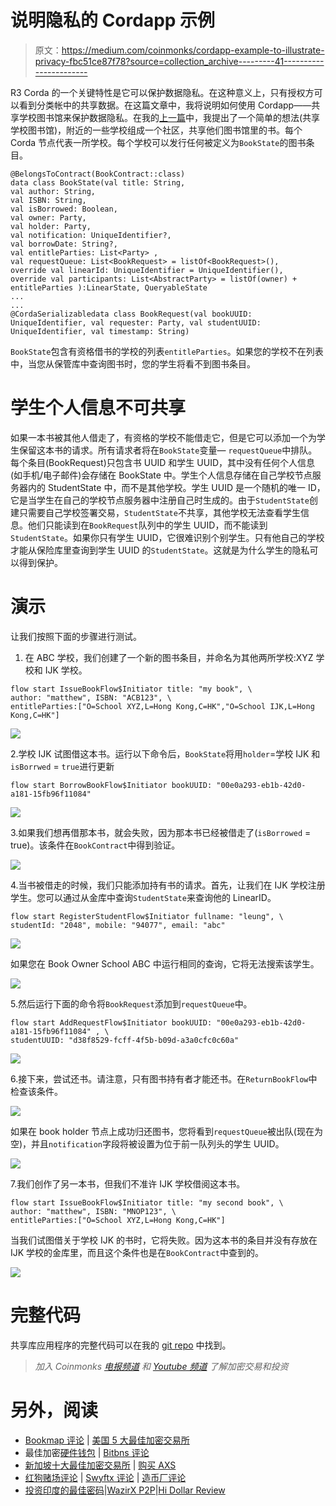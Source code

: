 # 说明隐私的 Cordapp 示例

> 原文：<https://medium.com/coinmonks/cordapp-example-to-illustrate-privacy-fbc51ce87f78?source=collection_archive---------41----------------------->

R3 Corda 的一个关键特性是它可以保护数据隐私。在这种意义上，只有授权方可以看到分类帐中的共享数据。在这篇文章中，我将说明如何使用 Cordapp——共享学校图书馆来保护数据隐私。在我的[上一篇](/coinmonks/introduction-to-private-blockchain-application-corda-43dfbb325fed)中，我提出了一个简单的想法(共享学校图书馆)，附近的一些学校组成一个社区，共享他们图书馆里的书。每个 Corda 节点代表一所学校。每个学校可以发行任何被定义为`BookState`的图书条目。

```
@BelongsToContract(BookContract::class)
data class BookState(val title: String,
val author: String,
val ISBN: String,
val isBorrowed: Boolean,
val owner: Party,
val holder: Party,
val notification: UniqueIdentifier?,
val borrowDate: String?,
val entitleParties: List<Party> ,
val requestQueue: List<BookRequest> = listOf<BookRequest>(),
override val linearId: UniqueIdentifier = UniqueIdentifier(),
override val participants: List<AbstractParty> = listOf(owner) + entitleParties ):LinearState, QueryableState 
...
...
@CordaSerializabledata class BookRequest(val bookUUID: UniqueIdentifier, val requester: Party, val studentUUID: UniqueIdentifier, val timestamp: String)
```

`BookState`包含有资格借书的学校的列表`entitleParties`。如果您的学校不在列表中，当您从保管库中查询图书时，您的学生将看不到图书条目。

# 学生个人信息不可共享

如果一本书被其他人借走了，有资格的学校不能借走它，但是它可以添加一个为学生保留这本书的请求。所有请求者将在`BookState`变量— `requestQueue`中排队。每个条目(BookRequest)只包含书 UUID 和学生 UUID，其中没有任何个人信息(如手机/电子邮件)会存储在 BookState 中。学生个人信息存储在自己学校节点服务器内的 StudentState 中，而不是其他学校。学生 UUID 是一个随机的唯一 ID，它是当学生在自己的学校节点服务器中注册自己时生成的。由于`StudentState`创建只需要自己学校签署交易，`StudentState`不共享，其他学校无法查看学生信息。他们只能读到在`BookRequest`队列中的学生 UUID，而不能读到`StudentState`。如果你只有学生 UUID，它很难识别个别学生。只有他自己的学校才能从保险库里查询到学生 UUID 的`StudentState`。这就是为什么学生的隐私可以得到保护。

# 演示

让我们按照下面的步骤进行测试。

1.  在 ABC 学校，我们创建了一个新的图书条目，并命名为其他两所学校:XYZ 学校和 IJK 学校。

```
flow start IssueBookFlow$Initiator title: "my book", \
author: "matthew", ISBN: "ACB123", \
entitleParties:["O=School XYZ,L=Hong Kong,C=HK","O=School IJK,L=Hong Kong,C=HK"]
```

![](img/23513f76810d70af0832da40a7981463.png)

2.学校 IJK 试图借这本书。运行以下命令后，`BookState`将用`holder`=学校 IJK 和`isBorrwed` = `true`进行更新

```
flow start BorrowBookFlow$Initiator bookUUID: "00e0a293-eb1b-42d0-a181-15fb96f11084"
```

![](img/9028c27bf0e807f3371a96764ac4812a.png)

3.如果我们想再借那本书，就会失败，因为那本书已经被借走了(`isBorrowed` = true)。该条件在`BookContract`中得到验证。

![](img/40e1f49f2556f040a40a05d1bb124dee.png)

4.当书被借走的时候，我们只能添加持有书的请求。首先，让我们在 IJK 学校注册学生。您可以通过从金库中查询`StudentState`来查询他的 LinearID。

```
flow start RegisterStudentFlow$Initiator fullname: "leung", \
studentId: "2048", mobile: "94077", email: "abc"
```

![](img/88c3c3864f2dddd0299e4880f13ef4c6.png)

如果您在 Book Owner School ABC 中运行相同的查询，它将无法搜索该学生。

![](img/bb9f30f289340b9b3168bd93160a4243.png)

5.然后运行下面的命令将`BookRequest`添加到`requestQueue`中。

```
flow start AddRequestFlow$Initiator bookUUID: "00e0a293-eb1b-42d0-a181-15fb96f11084" , \
studentUUID: "d38f8529-fcff-4f5b-b09d-a3a0cfc0c60a"
```

![](img/24ded8a9c5ba3fd88ffb148469cf22ad.png)

6.接下来，尝试还书。请注意，只有图书持有者才能还书。在`ReturnBookFlow`中检查该条件。

![](img/192055ea8dbe686ad9c92ec0e14b09e8.png)

如果在 book holder 节点上成功归还图书，您将看到`requestQueue`被出队(现在为空)，并且`notification`字段将被设置为位于前一队列头的学生 UUID。

![](img/32cd49bf3c0537cf6123bcb10325b9a2.png)

7.我们创作了另一本书，但我们不准许 IJK 学校借阅这本书。

```
flow start IssueBookFlow$Initiator title: "my second book", \
author: "matthew", ISBN: "MNOP123", \
entitleParties:["O=School XYZ,L=Hong Kong,C=HK"]
```

当我们试图借关于学校 IJK 的书时，它将失败。因为这本书的条目并没有存放在 IJK 学校的金库里，而且这个条件也是在`BookContract`中查到的。

![](img/7862e6b8f5c0e92e4f0a394bb6b062f0.png)

# 完整代码

共享库应用程序的完整代码可以在我的 [git repo](https://github.com/iwasnothing/cordapp-shared-library) 中找到。

> *加入 Coinmonks* [*电报频道*](https://t.me/coincodecap) *和* [*Youtube 频道*](https://www.youtube.com/c/coinmonks/videos) *了解加密交易和投资*

# 另外，阅读

*   [Bookmap 评论](https://coincodecap.com/bookmap-review-2021-best-trading-software) | [美国 5 大最佳加密交易所](https://coincodecap.com/crypto-exchange-usa)
*   最佳加密[硬件钱包](/coinmonks/hardware-wallets-dfa1211730c6) | [Bitbns 评论](/coinmonks/bitbns-review-38256a07e161)
*   [新加坡十大最佳加密交易所](https://coincodecap.com/crypto-exchange-in-singapore) | [购买 AXS](https://coincodecap.com/buy-axs-token)
*   [红狗赌场评论](https://coincodecap.com/red-dog-casino-review) | [Swyftx 评论](https://coincodecap.com/swyftx-review) | [造币厂评论](https://coincodecap.com/coingate-review)
*   [投资印度的最佳密码](https://coincodecap.com/best-crypto-to-invest-in-india-in-2021)|[WazirX P2P](https://coincodecap.com/wazirx-p2p)|[Hi Dollar Review](https://coincodecap.com/hi-dollar-review)